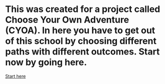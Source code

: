 # This was created for a project called Choose Your Own Adventure (CYOA). In here you have to get out of this school by choosing different paths with different outcomes. Start now by going here.

[Start here](Start-here.md)
